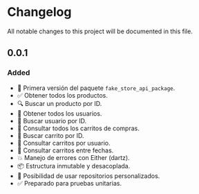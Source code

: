 # Changelog

All notable changes to this project will be documented in this file.

## 0.0.1

### Added
- 🎉 Primera versión del paquete `fake_store_api_package`.
- ✅ Obtener todos los productos.
- 🔍 Buscar un producto por ID.
- 👤 Obtener todos los usuarios.
- 👤 Buscar usuario por ID.
- 🛒 Consultar todos los carritos de compras.
- 🛒 Buscar carrito por ID.
- 🛒 Consultar carritos por usuario.
- 📅 Consultar carritos entre fechas.
- 💥 Manejo de errores con Either (dartz).
- 📦 Estructura inmutable y desacoplada.
- 🔄 Posibilidad de usar repositorios personalizados.
- ✅ Preparado para pruebas unitarias.
